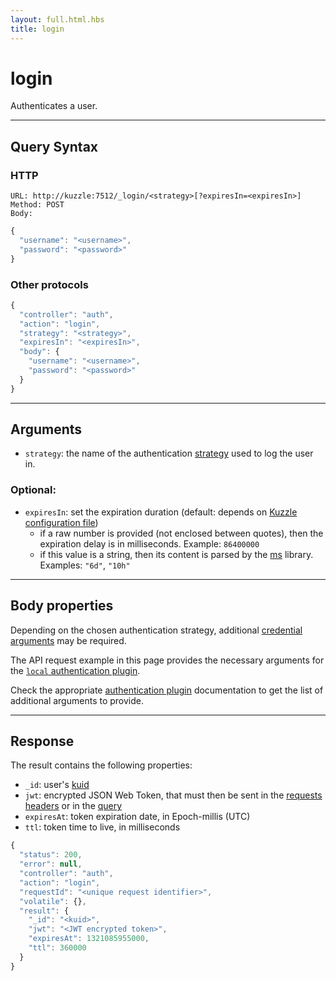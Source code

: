```yaml
---
layout: full.html.hbs
title: login
---
```


# login

<SinceBadge version="1.0.0" />

Authenticates a user.

---

## Query Syntax

### HTTP

```http
URL: http://kuzzle:7512/_login/<strategy>[?expiresIn=<expiresIn>]
Method: POST
Body:
```

```javascript
{
  "username": "<username>",
  "password": "<password>"
}
```

### Other protocols

```js
{
  "controller": "auth",
  "action": "login",
  "strategy": "<strategy>",
  "expiresIn": "<expiresIn>",
  "body": {
    "username": "<username>",
    "password": "<password>"
  }
}
```

---

## Arguments

- `strategy`: the name of the authentication [strategy](/core/1/guide/guides/kuzzle-depth/authentication/#authentication) used to log the user in.

### Optional:

- `expiresIn`: set the expiration duration (default: depends on [Kuzzle configuration file](/core/1/guide/guides/essentials/configuration/))
  - if a raw number is provided (not enclosed between quotes), then the expiration delay is in milliseconds. Example: `86400000`
  - if this value is a string, then its content is parsed by the [ms](https://www.npmjs.com/package/ms) library. Examples: `"6d"`, `"10h"`

---

## Body properties

Depending on the chosen authentication strategy, additional [credential arguments](/core/1/guide/guides/kuzzle-depth/authentication/#authentication) may be required.

The API request example in this page provides the necessary arguments for the [`local` authentication plugin](https://github.com/kuzzleio/kuzzle-plugin-auth-passport-local).

Check the appropriate [authentication plugin](/plugins/1/essentials/strategies/) documentation to get the list of additional arguments to provide.

---

## Response

The result contains the following properties:

- `_id`: user's [kuid](/core/1/guide/guides/kuzzle-depth/authentication/#the-kuzzle-user-identifier)
- `jwt`: encrypted JSON Web Token, that must then be sent in the [requests headers](/api/1/essentials/query-syntax/#http-default) or in the [query](/api/1/essentials/query-syntax/#other-protocols-default)
- `expiresAt`: token expiration date, in Epoch-millis (UTC)
- `ttl`: token time to live, in milliseconds

```javascript
{
  "status": 200,
  "error": null,
  "controller": "auth",
  "action": "login",
  "requestId": "<unique request identifier>",
  "volatile": {},
  "result": {
    "_id": "<kuid>",
    "jwt": "<JWT encrypted token>",
    "expiresAt": 1321085955000,
    "ttl": 360000
  }
}
```
